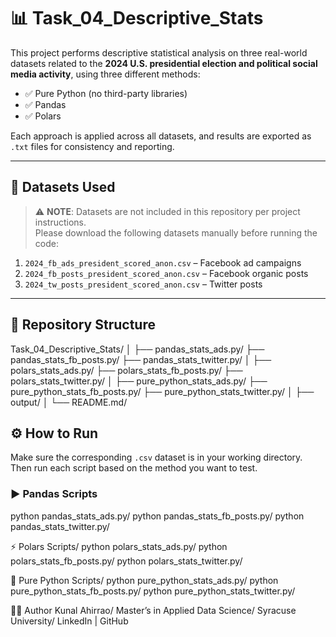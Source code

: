 # 📊 Task_04_Descriptive_Stats

This project performs descriptive statistical analysis on three real-world datasets related to the **2024 U.S. presidential election and political social media activity**, using three different methods:

- ✅ Pure Python (no third-party libraries)
- ✅ Pandas
- ✅ Polars

Each approach is applied across all datasets, and results are exported as `.txt` files for consistency and reporting.

---

## 📁 Datasets Used

> ⚠️ **NOTE**: Datasets are not included in this repository per project instructions.  
> Please download the following datasets manually before running the code:

1. `2024_fb_ads_president_scored_anon.csv` – Facebook ad campaigns  
2. `2024_fb_posts_president_scored_anon.csv` – Facebook organic posts  
3. `2024_tw_posts_president_scored_anon.csv` – Twitter posts  

---

## 🧠 Repository Structure

Task_04_Descriptive_Stats/
│
├── pandas_stats_ads.py/
├── pandas_stats_fb_posts.py/
├── pandas_stats_twitter.py/
│
├── polars_stats_ads.py/
├── polars_stats_fb_posts.py/
├── polars_stats_twitter.py/
│
├── pure_python_stats_ads.py/
├── pure_python_stats_fb_posts.py/
├── pure_python_stats_twitter.py/
│
├── output/
│
└── README.md/

## ⚙️ How to Run

Make sure the corresponding `.csv` dataset is in your working directory. Then run each script based on the method you want to test.

### ▶️ Pandas Scripts

python pandas_stats_ads.py/
python pandas_stats_fb_posts.py/
python pandas_stats_twitter.py/

⚡ Polars Scripts/
python polars_stats_ads.py/
python polars_stats_fb_posts.py/
python polars_stats_twitter.py/

🧪 Pure Python Scripts/
python pure_python_stats_ads.py/
python pure_python_stats_fb_posts.py/
python pure_python_stats_twitter.py/

👨‍💻 Author
Kunal Ahirrao/
Master’s in Applied Data Science/
Syracuse University/
LinkedIn | GitHub
